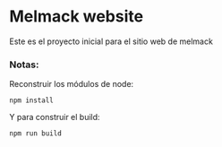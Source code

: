# Melmack website

Este es el proyecto inicial para el sitio web de melmack

### Notas:
Reconstruir los módulos de node:
```
npm install
```

Y para construir el build:
```
npm run build
```
